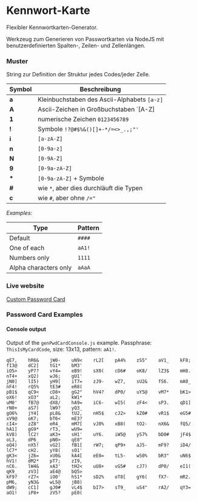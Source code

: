 Kennwort-Karte
============

Flexibler Kennwortkarten-Generator.

Werkzeug zum Generieren von Passwortkarten via NodeJS mit benutzerdefinierten Spalten-, Zeilen- und Zellenlängen.


### Muster
String zur Definition der Struktur jedes Codes/jeder Zelle.

| Symbol | Beschreibung |
| ------ | ---------------------------------------------- |
| __a__ | Kleinbuchstaben des Ascii-Alphabets `[a-z]` |
| __A__ | Ascii-Zeichen in Großbuchstaben `[A-Z]|
| __1__ | numerische Zeichen `0123456789` |
| __!__ | Symbole `!?@#$%&()[]+-*/=<>_.,;"'` |
| __i__ | `[a-zA-Z]` |
| __n__ | `[0-9a-z]` |
| __N__ | `[0-9A-Z]` |
| __9__ | `[0-9a-zA-Z]` |
| __*__ | `[0-9a-zA-Z]` + Symbole |
| __#__ | wie `*`, aber dies durchläuft die Typen |
| __c__ | wie `#`, aber ohne `/="`|

_Examples:_

| Type                  | Pattern |
| --------------------- | ------- |
| Default               | `####`  |
| One of each           | `aA1!`  |
| Numbers only          | `1111`  |
| Alpha characters only | `aAaA`  |

### Live website

[Custom Password Card](http://ignlg.github.io/passwordcard/)

### Password Card Examples

#### Console output

Output of the `genPwdCardConsole.js` example. Passphrase: `ThisIsMyCardCode`, size: 13x13, pattern: `aA1!`.

	qE7,	hR6&	jW0-	uN9<	rL2[	pA4%	zS5"	aV1_	kF8;	fI3@	dC2]	tG1*	bM3'
	iO5>	yP7?	vY4=	eB9!	sX0(	cD6#	oK8/	lZ3$	mH8.	nT4+	xQ2)	wJ6;	gU1'
	jN0]	lI5)	yH9[	iT7=	zJ9-	wZ7,	sU2&	fS6.	mA0_	nF4!	rQ5%	tE3#	eR8(
	pB1$	qC9<	cD8+	gG2"	hV4?	dP0/	uY5@	vM7*	bK1>	oX6!	xO3"	aL2;	kW1*
	uM0'	fB7@	dX8/	hA9=	iC6-	wI5(	zF4<	sP3.	qD1]	rN0+	aS7)	lW9?	yQ3_
	gO6%	jY4[	pL8&	tU2,	nH5$	cJ2>	kZ0#	vR1$	eG5#	xV9@	oK7;	bT6<	mE3?
	cI4>	zZ8"	eR4_	mM7[	vJ0%	xB8(	tO2-	nX6&	fQ5/	hA1]	gG9*	rT3,	wU9=
	kV8)	lC2!	aK3+	sH1'	uY6.	iW5@	yS7%	bD0#	jF4$	oL3,	dP6_	pN0>	qE8"
	oQ4)	nX5!	vG2]	fB1[	rW7;	qP9+	aJ5-	mF9?	iD4/	lC7*	cH2.	yY8(	sO1'
	gK3<	jZ6=	xU0&	kA4[	eE8=	tL5-	wS0%	bR3"	uN6$	hV1!	dM2*	pT7;	zI9,
	nC6.	lW4&	xA3'	tH2<	uU8+	vG5#	cJ7)	dP0/	eI1(	qK9_	zV3]	aE4@	bQ5>
	kF9?	rZ7<	iO0'	hS1*	sD2%	oT8[	gY6(	fX7-	mR2.	pM6,	yN3&	wL5@	jB8)
	dW9;	cC1]	gJ0#	vL4$	bI7>	sT9_	uS4"	rA2/	qY3=	aO1!	iP8+	zV5?	pE0(
